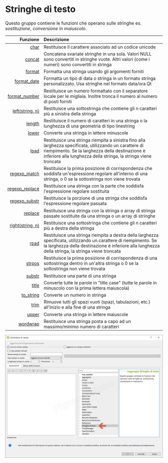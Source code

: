 # Stringhe di testo

Questo gruppo contiene le funzioni che operano sulle stringhe es. _sostituzione_, _conversione in maiuscolo_.

 Funzione | Descrizione 
 -------: | :---------- 
[char](char.html)|Restituisce il carattere associato ad un codice unicode
[concat](concat.html)|Concatena svariate stringhe in una sola. Valori NULL sono convertiti in stringhe vuote. Altri valori (come i numeri) sono convertiti in stringa
[format](format.html)|Formatta una stringa usando gli argomenti forniti
[format_date](format_date.html)|Formatta un tipo di data o stringa in un formato stringa personalizzato. Usa stringhe nel formato data/ora Qt
[format_number](format_number.html)|Restituisce un numero formattato con il separatore locale per le migliaia. Inoltre tronca il numero al numero di posti forniti
[left(string, n)](left.html)|Restituisce una sottostringa che contiene gli n caratteri più a sinistra della stringa
[length](length.html)|Restituisce il numero di caratteri in una stringa o la lunghezza di una geometria di tipo linestring
[lower](lower.html)|Converte una stringa in lettere minuscole
[lpad](lpad.html)|Restituisce una stringa riempita a sinistra fino alla larghezza specificata, utilizzando un carattere di riempimento. Se la larghezza della destinazione è inferiore alla lunghezza della stringa, la stringa viene troncata
[regexp_match](regexp_match.html)|Restituisce la prima posizione di corrispondenza che soddisfa un'espressione regolare all'interno di una stringa, o 0 se la sottostringa non viene trovata
[regexp_replace](regexp_replace.html)|Restituisce una stringa con la parte che soddisfa l'espressione regolare sostituita
[regexp_substr](regexp_substr.html)|Restituisce la porzione di una stringa che soddisfa l'espressione regolare passata
[replace](replace.html)|Restituisce una stringa con la stringa o array di stringa passate sostituite da una stringa o un array di stringhe
[right(string, n)](right.html)|Restituisce una sottostringa che contiene gli n caratteri più a destra della stringa
[rpad](rpad.html)|Restituisce una stringa riempita a destra della larghezza specificata, utilizzando un carattere di riempimento. Se la larghezza della destinazione è inferiore alla lunghezza della stringa, la stringa viene troncata
[strpos](strpos.html)|Restituisce la prima posizione di corrispondenza di una sottostringa dentro in un'altra stringa o 0 se la sottostringa non viene trovata
[substr](substr.html)|Restituisce una parte di una stringa
[title](title.html)|Converte tutte le parole in "title case" (tutte le parole in minuscolo con la prima lettera maiuscola)
[to_string](to_string.html)|Converte un numero in stringa
[trim](trim.html)|Rimuove tutti gli spazi vuoti (spazi, tabulazioni, etc.) all'inizio e alla fine di una stringa
[upper](upper.html)|Converte una stringa in lettere maiuscole
[wordwrap](wordwrap.html)|Restituisce una stringa posta a capo ad un massimo/minimo numero di caratteri


![](/img/stringhe_di_testo/gruppo_stringhe_di_testo1.png)
